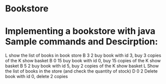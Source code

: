 # Bookstore
Implementing a bookstore with java
Sample commands and Descirption:
=====================
L			show the list of books in book store
B 3 2		buy book with id 3, buy 3 copies of the 
K			show basket
B 0 15 		buy book with id 0, buy 15 copies of the 
K			show basket
B 5 2		buy book with id 5, buy 2 copies of the 
K			show basket
L			Show the list of books in the store (and check the quantity of stock)
D 0 2		Delete book with id 0, delete 2 copies
